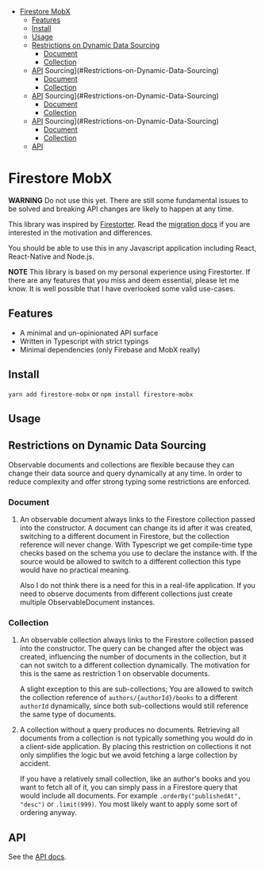 - [Firestore MobX](#Firestore-MobX)
  - [Features](#Features)
  - [Install](#Install)
  - [Usage](#Usage)
  - [Restrictions on Dynamic Data Sourcing](#Restrictions-on-Dynamic-Data-Sourcing)
    - [Document](#Document)
    - [Collection](#Collection)
  - [API](#API)
    Sourcing](#Restrictions-on-Dynamic-Data-Sourcing)
    - [Document](#Document)
    - [Collection](#Collection)
  - [API](#API) Sourcing](#Restrictions-on-Dynamic-Data-Sourcing)
    - [Document](#Document)
    - [Collection](#Collection)
  - [API](#API) Sourcing](#Restrictions-on-Dynamic-Data-Sourcing)
    - [Document](#Document)
    - [Collection](#Collection)
  - [API](#API)

# Firestore MobX

**WARNING** Do not use this yet. There are still some fundamental issues to be
solved and breaking API changes are likely to happen at any time.

This library was inspired by
[Firestorter](https://github.com/IjzerenHein/firestorter). Read the [migration
docs](/docs/migrate-from-firestorter.md) if you are interested in the motivation
and differences.

You should be able to use this in any Javascript application including React,
React-Native and Node.js.

**NOTE** This library is based on my personal experience using Firestorter. If
there are any features that you miss and deem essential, please let me know. It
is well possible that I have overlooked some valid use-cases.

## Features

- A minimal and un-opinionated API surface
- Written in Typescript with strict typings
- Minimal dependencies (only Firebase and MobX really)

## Install

`yarn add firestore-mobx` or `npm install firestore-mobx`

## Usage

## Restrictions on Dynamic Data Sourcing

Observable documents and collections are flexible because they can change their
data source and query dynamically at any time. In order to reduce complexity and
offer strong typing some restrictions are enforced.

### Document

1. An observable document always links to the Firestore collection passed into
   the constructor. A document can change its id after it was created, switching
   to a different document in Firestore, but the collection reference will never
   change. With Typescript we get compile-time type checks based on the schema
   you use to declare the instance with. If the source would be allowed to
   switch to a different collection this type would have no practical meaning.

   Also I do not think there is a need for this in a real-life application. If
   you need to observe documents from different collections just create multiple
   ObservableDocument instances.

### Collection

1. An observable collection always links to the Firestore collection passed into
   the constructor. The query can be changed after the object was created,
   influencing the number of documents in the collection, but it can not switch
   to a different collection dynamically. The motivation for this is the same as
   restriction 1 on observable documents.

   A slight exception to this are sub-collections; You are allowed to switch the
   collection reference of `authors/{authorId}/books` to a different `authorId`
   dynamically, since both sub-collections would still reference the same type
   of documents.

2. A collection without a query produces no documents. Retrieving all documents
   from a collection is not typically something you would do in a client-side
   application. By placing this restriction on collections it not only
   simplifies the logic but we avoid fetching a large collection by
   accident.

   If you have a relatively small collection, like an author's books and you
   want to fetch all of it, you can simply pass in a Firestore query that would
   include all documents. For example `.orderBy("publishedAt", "desc")` or
   `.limit(999)`. You most likely want to apply some sort of ordering
   anyway.

## API

See the [API docs](/docs/api.md).
